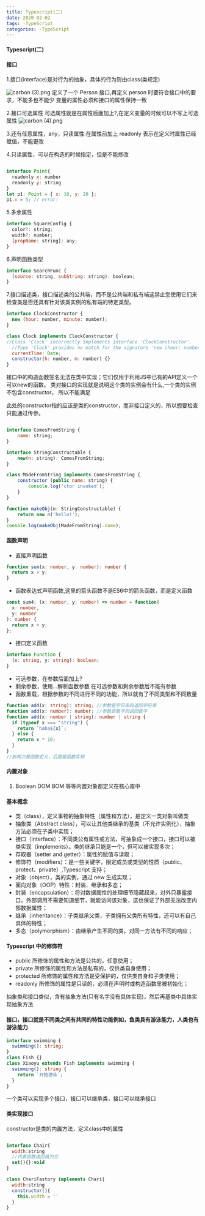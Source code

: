 ```yaml
---
title: Typescript(二)
date: 2020-02-02
tags: -TypeScript
categories: -TypeScript
---
```


#### Typescript(二)

#### 接口

1.接口(interface)是对行为的抽象，具体的行为则由class(类规定)

![carbon (3).png](https://i.loli.net/2019/12/03/fkDuo39AMQp6q2v.png)
定义了一个 Person 接口,再定义 person 时要符合接口中的要求，不能多也不能少 变量的属性必须和接口的属性保持一致

2.接口可选属性
可选属性就是在属性后面加上?,在定义变量的时候可以不写上可选属性
![carbon (4).png](https://i.loli.net/2019/12/03/VWP3wixZknNSclK.png) 

3.还有任意属性，any，只读属性:在属性前加上 readonly 表示在定义时属性已经赋值，不能更改

4.只读属性，可以在构造的时候指定，但是不能修改

```javascript

interface Point{
  readonly x: number
  readonly y: string
}
let p1: Point = { x: 10, y: 20 };
p1.x = 5; // error!
```

5.多余属性

```javascript
interface SquareConfig {
  color?: string;
  width?: number;
  [propName: string]: any;
}

```

6.声明函数类型

```javascript
interface SearchFunc {
  (source: string, subString: string): boolean;
}

```

7.接口描述类，接口描述类的公共端，而不是公共端和私有端这禁止您使用它们来检查类是否还具有针对该类实例的私有端的特定类型。

```javascript
interface ClockConstructor {
  new (hour: number, minute: number);
}

class Clock implements ClockConstructor {
//Class 'Clock' incorrectly implements interface 'ClockConstructor'.
  //Type 'Clock' provides no match for the signature 'new (hour: number, minute: number): any'.
  currentTime: Date;
  constructor(h: number, m: number) {}
}
```

接口中的构造函数签名无法在类中实现；它们仅用于利用JS中已有的API定义一个可以new的函数。
类对接口的实现就是说明这个类的实例会有什么,一个类的实例不包含constructor， 所以不能满足

此处的constructor指的应该是类的constructor，而非接口定义的，所以想要检查只能通过传参。

```javascript

interface ComesFromString {
    name: string;
}

interface StringConstructable {
    new(n: string): ComesFromString;
}

class MadeFromString implements ComesFromString {
    constructor (public name: string) {
        console.log('ctor invoked');
    }
}

function makeObj(n: StringConstructable) {
    return new n('hello!');
}
console.log(makeObj(MadeFromString).name);
```


#### 函数声明

* 直接声明函数

```typescript
function sum(x: number, y: number): number {
  return x + y;
}
```

* 函数表达式声明函数,这里的箭头函数不是ES6中的箭头函数，而是定义函数

```typescript
const sum4: (x: number, y: number) => number = function(
  x: number,
  y: number
): number {
  return x + y;
};
```

* 接口定义函数

```typescript
interface Function {
  (x: string, y: string): boolean;
}
```

* 可选参数，在参数后面加上?
* 剩余参数，使用...解析函数参数 在可选参数和剩余参数后不能有参数
* 函数重载，根据参数的不同进行不同的功能，所以就有了不同类型和不同数量

```typescript
function add(x: string): string; //参数是字符串则返回字符串
function add(x: number): number; //参数是数字则返回数字
function add(x: number | string): number | string {
  if (typeof x === "string") {
    return `haha${x}`;
  } else {
    return x * 10;
  }
}
//前两次是函数定义，后面是函数实现
```

#### 内置对象

1. Boolean DOM BOM 等等内置对象都定义在核心库中

#### 基本概念

* 类（class），定义事物的抽象特性（属性和方法），是定义一类对象叫做类
* 抽象类（Abstract class），可以让其他类继承的基类（不允许实例化），抽象方法必须在子类中实现；
* 接口（interface）：不同类公有属性或方法，可抽象成一个接口，接口可以被类实现（implements）。类的继承只能是一个，但可以被实现多次；
* 存取器（setter and getter）：属性的赋值与读取；
* 修饰符（modifiers）：是一些关键字，限定成员或类型的性质（public、protect、private）,Typescript 支持；
* 对象（object），类的实例，通过 new 生成实现；
* 面向对象（OOP）特性：封装、继承和多态；
* 封装（encapsulation）：将对数据属性的处理细节隐藏起来，对外只暴露接口。外部调用不需要知道细节，就能访问该对象，这也保证了外部无法改变内部数据属性；
* 继承（inheritance）：子类继承父类，子类拥有父类所有特性，还可以有自己具体的特性；
* 多态（polymorphism）：由继承产生不同的类，对同一方法有不同的响应；

#### Typescript 中的修饰符

* public 所修饰的属性和方法是公共的，任意使用；
* private 所修饰的属性和方法是私有的，仅供类自身使用；
* protected 所修饰的属性和方法是受保护的，仅供类自身和子类使用；
* readonly 所修饰的属性是只读的，必须在声明时或构造函数里被初始化；

抽象类和接口类似，含有抽象方法(只有名字没有具体实现)，然后再基类中具体实现抽象方法

#### 接口，接口就是不同类之间有共同的特性功能例如，鱼类具有游泳能力，人类也有游泳能力

```typescript
interface swimming {
  swimming(): string;
}
class Fish {}
class Xiaoyu extends Fish implements swimming {
  swimming(): string {
    return `开始游泳`;
  }
}
```

一个类可以实现多个接口，接口可以继承类，接口可以继承接口

#### 类实现接口

constructor是类的内置方法，定义class中的属性

```javascript

interface Chair{
  width:string
  //代表函数返回值为空
  set(){}:void
}

class ChariFastory implements Chari{
  width:string
  constructor(){
    this.width = ''
  }
}
```

